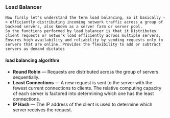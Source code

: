 
###  Load Balancer
    Now firsly let's understand the term load balancing, so it basically -> efficiently distributing incoming network traffic across a group of backend servers, also known as a server farm or server pool.
    So the functions performed by load balancer is that it Distributes client requests or network load efficiently across multiple servers, Ensures high availability and reliability by sending requests only to servers that are online, Provides the flexibility to add or subtract servers as demand dictates

#### load balancing algorithm
* __Round Robin__ — Requests are distributed across the group of servers sequentially.
* **Least Connections** — A new request is sent to the server with the fewest current connections to clients. The relative computing capacity of each server is factored into determining which one has the least connections.
* **IP Hash** — The IP address of the client is used to determine which server receives the request.
